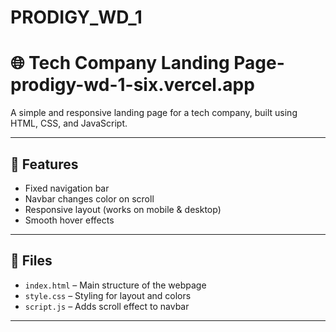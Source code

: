 # PRODIGY_WD_1
# 🌐 Tech Company Landing Page- prodigy-wd-1-six.vercel.app

A simple and responsive landing page for a tech company, built using HTML, CSS, and JavaScript.

---

## 🚀 Features

- Fixed navigation bar
- Navbar changes color on scroll
- Responsive layout (works on mobile & desktop)
- Smooth hover effects

---

## 📁 Files

- `index.html` – Main structure of the webpage
- `style.css` – Styling for layout and colors
- `script.js` – Adds scroll effect to navbar

---
